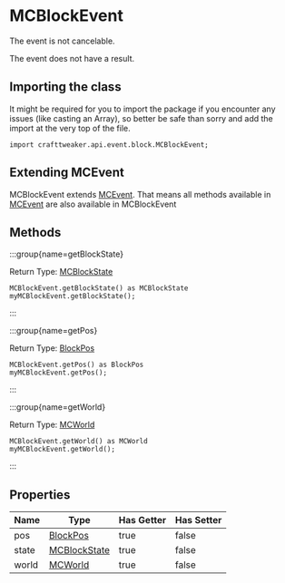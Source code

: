 # MCBlockEvent

The event is not cancelable.

The event does not have a result.

## Importing the class

It might be required for you to import the package if you encounter any issues (like casting an Array), so better be safe than sorry and add the import at the very top of the file.
```zenscript
import crafttweaker.api.event.block.MCBlockEvent;
```


## Extending MCEvent

MCBlockEvent extends [MCEvent](/vanilla/api/event/MCEvent). That means all methods available in [MCEvent](/vanilla/api/event/MCEvent) are also available in MCBlockEvent

## Methods

:::group{name=getBlockState}

Return Type: [MCBlockState](/vanilla/api/blocks/MCBlockState)

```zenscript
MCBlockEvent.getBlockState() as MCBlockState
myMCBlockEvent.getBlockState();
```

:::

:::group{name=getPos}

Return Type: [BlockPos](/vanilla/api/util/BlockPos)

```zenscript
MCBlockEvent.getPos() as BlockPos
myMCBlockEvent.getPos();
```

:::

:::group{name=getWorld}

Return Type: [MCWorld](/vanilla/api/world/MCWorld)

```zenscript
MCBlockEvent.getWorld() as MCWorld
myMCBlockEvent.getWorld();
```

:::


## Properties

| Name | Type | Has Getter | Has Setter |
|------|------|------------|------------|
| pos | [BlockPos](/vanilla/api/util/BlockPos) | true | false |
| state | [MCBlockState](/vanilla/api/blocks/MCBlockState) | true | false |
| world | [MCWorld](/vanilla/api/world/MCWorld) | true | false |

